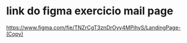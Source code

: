 # link do figma exercicio mail page

https://www.figma.com/fie/TNZrCgT3znDrOyy4MPihyS/LandingPage-(Copy)
